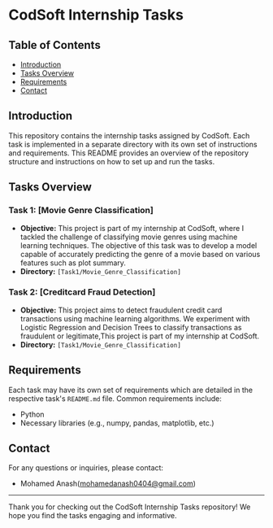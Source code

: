 # CodSoft Internship Tasks

## Table of Contents
- [Introduction](#introduction)
- [Tasks Overview](#tasks-overview)
- [Requirements](#requirements)
- [Contact](#contact)

## Introduction
This repository contains the internship tasks assigned by CodSoft. Each task is implemented in a separate directory with its own set of instructions and requirements. This README provides an overview of the repository structure and instructions on how to set up and run the tasks.

## Tasks Overview
### Task 1: [Movie Genre Classification]
- **Objective:** This project is part of my internship at CodSoft, where I tackled the challenge of classifying movie genres using machine learning techniques. The objective of this task was to develop a model capable of accurately predicting the genre of a movie based on various features such as plot summary.
- **Directory:** `[Task1/Movie_Genre_Classification]`
### Task 2: [Creditcard Fraud Detection]
- **Objective:** This project aims to detect fraudulent credit card transactions using machine learning algorithms. We experiment with Logistic Regression and Decision Trees to classify transactions as fraudulent or legitimate,This project is part of my internship at CodSoft.
- **Directory:** `[Task1/Movie_Genre_Classification]`

## Requirements
Each task may have its own set of requirements which are detailed in the respective task's `README.md` file. Common requirements include:
- Python
- Necessary libraries (e.g., numpy, pandas, matplotlib, etc.)


## Contact
For any questions or inquiries, please contact:
- Mohamed Anash(mohamedanash0404@gmail.com)

---

Thank you for checking out the CodSoft Internship Tasks repository! We hope you find the tasks engaging and informative.
